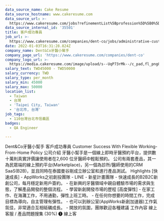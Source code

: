 ```yaml
---
data_source_name: Cake Resume
data_source_hostname: www.cakeresume.com
data_source_url: >-
  https://www.cakeresume.com/jobs?refinementList%5Bprofession%5D%5B0%5D=engineering_qa-engineer&refinementList%5Bsalary_type%5D=per_month&refinementList%5Bsalary_currency%5D=TWD&range%5Bsalary_range%5D%5Bmax%5D=600000
data_source_internal_id: '35501'
title: 客戶成功專員
job_url: >-
  https://www.cakeresume.com/companies/dent-co/jobs/administrative-customer-service-295274
date: 2022-01-03T16:31:28.824Z
company_name: Dent&Co牙醫小幫手
company_page_url: 'https://www.cakeresume.com/companies/dent-co'
company_logo_url: >-
  https://media.cakeresume.com/image/upload/s--UqP73rMk--/c_pad,fl_png8,h_200,w_200/v1634458833/d9yx44r3dppkueg8ibqz.png
salary_text: TWD45000 - TWD50000
salary_currency: TWD
salary_type: per_month
salary_min: 45000
salary_max: 50000
location_list:
  - Taiwan
  - 台灣
  - 'Taipei City, Taiwan'
  - '台北市, 台灣'
job_tags:
  - 110台灣台北市信義區
badges:
  - QA Engineer

---
```


Dent&Co牙醫小幫手 客戶成功專員 Customer Success With Flexible Working-From-Home Policy 公司介紹 牙醫小幫手是一個線上即時牙醫預約平台，提供數十萬則真實評價讓使用者在2,600 位牙醫師中輕鬆預約。 公司有兩套產品，其一為民眾端的線上預約平台(Marketplace)，另一個為診所/醫師使用的CRM SaaS(B2B)，並且同時在泰國曼谷剛成立辦公室和進行產品測試。 Highlights [快速成長] - AppWorks之初創投團隊 - LINE - 新星計畫團隊 - 快速成長的B2B2C新創公司，每月穩定新用戶簽約。 - 在新興的牙醫領域中親自體驗市場的需求與生態，了解產品開發的整個流程。 - 學習新創開發市場的歷程 [高度彈性] - 在家工作、在海灘工作，不用通勤，彈性上班工時。 - 在任何你想要的時間工作，完成目標為導向，自主管理有彈性。 - 也可以到辦公室(AppWorks新創加速器)工作氣氛佳，非常適合互相砥礪成長。 - 開放的氛圍，團隊歡迎各種建議 工作內容 線上客服 / 產品問題搜集 (30%) ❶ 線上客